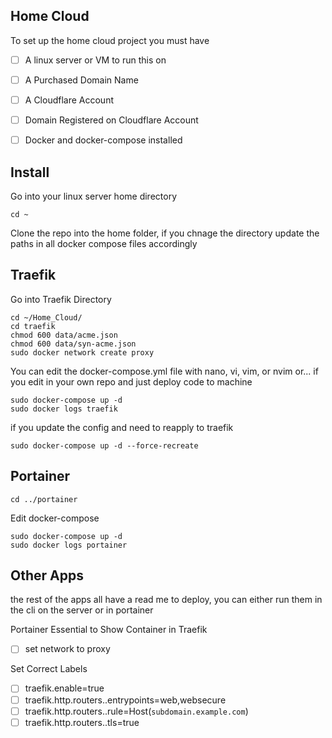 ## Home Cloud
To set up the home cloud project you must have

- [ ] A linux server or VM to run this on
- [ ] A Purchased Domain Name
- [ ] A Cloudflare Account
- [ ] Domain Registered on Cloudflare Account
- [ ] Docker and docker-compose installed


## Install 
Go into your linux server home directory

```
cd ~
```

Clone the repo into the home folder, if you chnage the directory update the paths in all docker compose files accordingly

## Traefik 
Go into Traefik Directory
```
cd ~/Home_Cloud/
cd traefik
chmod 600 data/acme.json
chmod 600 data/syn-acme.json
sudo docker network create proxy
```
You can edit the docker-compose.yml file with nano, vi, vim, or nvim
or...
if you edit in your own repo and just deploy code to machine

```
sudo docker-compose up -d
sudo docker logs traefik
```
if you update the config and need to reapply to traefik
```
sudo docker-compose up -d --force-recreate
```

## Portainer
```
cd ../portainer
```
Edit docker-compose
```
sudo docker-compose up -d
sudo docker logs portainer
```

## Other Apps
the rest of the apps all have a read me to deploy, you can either run them in the cli on the server or in portainer

Portainer Essential to Show Container in Traefik
- [ ] set network to proxy

Set Correct Labels 
- [ ] traefik.enable=true
- [ ] traefik.http.routers.<ROUTERNAME>.entrypoints=web,websecure
- [ ] traefik.http.routers.<ROUTERNAME>.rule=Host(`subdomain.example.com`)
- [ ] traefik.http.routers.<ROUTERNAME>.tls=true
